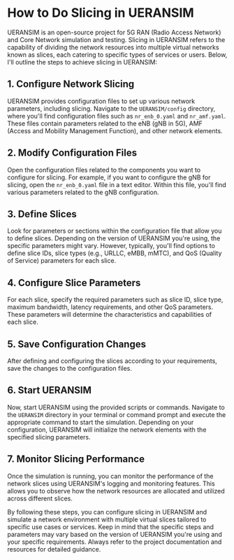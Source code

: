 
# How to Do Slicing in UERANSIM

UERANSIM is an open-source project for 5G RAN (Radio Access Network) and Core Network simulation and testing. Slicing in UERANSIM refers to the capability of dividing the network resources into multiple virtual networks known as slices, each catering to specific types of services or users. Below, I'll outline the steps to achieve slicing in UERANSIM:


## 1. Configure Network Slicing

UERANSIM provides configuration files to set up various network parameters, including slicing. Navigate to the `UERANSIM/config` directory, where you'll find configuration files such as `nr_enb_0.yaml` and `nr_amf.yaml`. These files contain parameters related to the eNB (gNB in 5G), AMF (Access and Mobility Management Function), and other network elements.

## 2. Modify Configuration Files

Open the configuration files related to the components you want to configure for slicing. For example, if you want to configure the gNB for slicing, open the `nr_enb_0.yaml` file in a text editor. Within this file, you'll find various parameters related to the gNB configuration.

## 3. Define Slices

Look for parameters or sections within the configuration file that allow you to define slices. Depending on the version of UERANSIM you're using, the specific parameters might vary. However, typically, you'll find options to define slice IDs, slice types (e.g., URLLC, eMBB, mMTC), and QoS (Quality of Service) parameters for each slice.

## 4. Configure Slice Parameters

For each slice, specify the required parameters such as slice ID, slice type, maximum bandwidth, latency requirements, and other QoS parameters. These parameters will determine the characteristics and capabilities of each slice.

## 5. Save Configuration Changes

After defining and configuring the slices according to your requirements, save the changes to the configuration files.

## 6. Start UERANSIM

Now, start UERANSIM using the provided scripts or commands. Navigate to the `UERANSIM` directory in your terminal or command prompt and execute the appropriate command to start the simulation. Depending on your configuration, UERANSIM will initialize the network elements with the specified slicing parameters.

## 7. Monitor Slicing Performance

Once the simulation is running, you can monitor the performance of the network slices using UERANSIM's logging and monitoring features. This allows you to observe how the network resources are allocated and utilized across different slices.

By following these steps, you can configure slicing in UERANSIM and simulate a network environment with multiple virtual slices tailored to specific use cases or services. Keep in mind that the specific steps and parameters may vary based on the version of UERANSIM you're using and your specific requirements. Always refer to the project documentation and resources for detailed guidance.


